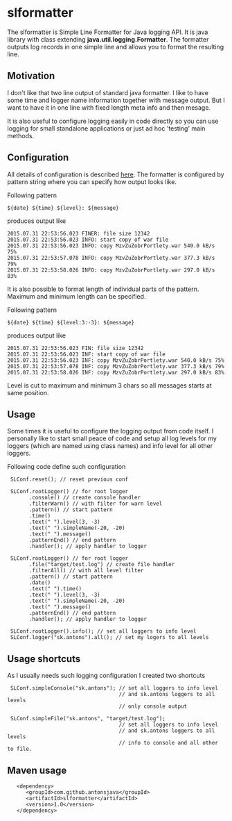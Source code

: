 
# slformatter

The slformatter is Simple Line Formatter for Java logging API. It is 
java library with class extending **java.util.logging.Formatter**.
The formatter outputs log records in one simple line and allows you to 
format the resulting line.

## Motivation

I don't like that two line output of standard java formatter. I like to 
have some time and logger name information together with message output. 
But I want to have it in one line with fixed length meta info and then 
mesage.

It is also useful to configure logging easily in code directly so you 
can use logging for small standalone applications or just ad hoc 'testing'
main methods. 

## Configuration

All details of configuration is described [here](./config.md). 
The formatter is configured by pattern string where you can specify how 
output looks like.

Following pattern
```
${date} ${time} ${level}: ${message}
```
produces output like
```
2015.07.31 22:53:56.023 FINER: file size 12342
2015.07.31 22:53:56.023 INFO: start copy of war file
2015.07.31 22:53:56.023 INFO: copy MzvZuZobrPortlety.war 540.0 kB/s 75%  
2015.07.31 22:53:57.078 INFO: copy MzvZuZobrPortlety.war 377.3 kB/s 79% 
2015.07.31 22:53:58.026 INFO: copy MzvZuZobrPortlety.war 297.0 kB/s 83% 
```

It is also possible to format length of individual parts of the pattern. 
Maximum and minimum length can be specified. 

Following pattern
```
${date} ${time} ${level:3:-3}: ${message}
```
produces output like 
```
2015.07.31 22:53:56.023 FIN: file size 12342
2015.07.31 22:53:56.023 INF: start copy of war file
2015.07.31 22:53:56.023 INF: copy MzvZuZobrPortlety.war 540.0 kB/s 75%  
2015.07.31 22:53:57.078 INF: copy MzvZuZobrPortlety.war 377.3 kB/s 79% 
2015.07.31 22:53:58.026 INF: copy MzvZuZobrPortlety.war 297.0 kB/s 83% 
```
Level is cut to maximum and minimum 3 chars so all messages starts at 
same position.

## Usage

Some times it is useful to configure the logging output from code itself. 
I personally like to start small peace of code and setup all log levels 
for my loggers (which are named using class names) and info level for 
all other loggers.

Following code define such configuration
```
 SLConf.reset(); // reset previous conf
        
 SLConf.rootLogger() // for root logger
       .console() // create console handler
       .filterWarn() // with filter for warn level
       .pattern() // start pattern
       .time()
       .text(" ").level(3, -3)
       .text(" ").simpleName(-20, -20)
       .text(" ").message()
       .patternEnd() // end pattern
       .handler(); // apply handler to logger
        
 SLConf.rootLogger() // for root logger
       .file("target/test.log") // create file handler
       .filterAll() // with all level filter
       .pattern() // start pattern
       .date()
       .text(" ").time()
       .text(" ").level(3, -3)
       .text(" ").simpleName(-20, -20)
       .text(" ").message()
       .patternEnd() // end pattern
       .handler(); // apply handler to logger
        
 SLConf.rootLogger().info(); // set all loggers to info level
 SLConf.logger("sk.antons").all(); // set my logers to all levels
```

## Usage shortcuts

As I usually needs such logging configuration I created two shortcuts 
```
 SLConf.simpleConsole("sk.antons"); // set all loggers to info level 
                                    // and sk.antons loggers to all levels
                                    // only console output

 SLConf.simpleFile("sk.antons", "target/test.log"); 
                                    // set all loggers to info level 
                                    // and sk.antons loggers to all levels
                                    // info to console and all other to file.

```

## Maven usage

```
   <dependency>
      <groupId>com.github.antonsjava</groupId>
      <artifactId>slformatter</artifactId>
      <version>1.0</version>
   </dependency>
```


